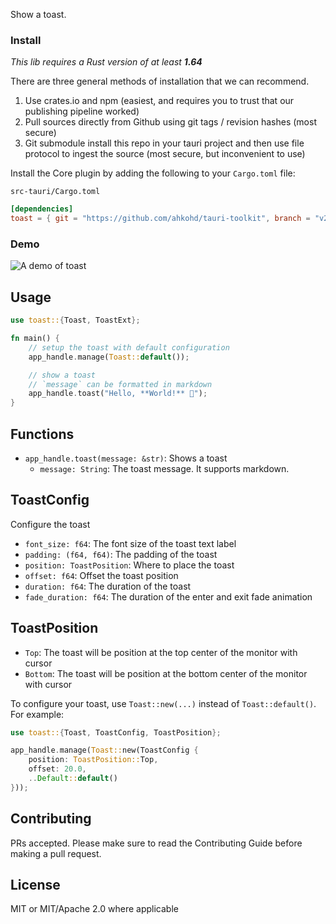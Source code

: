 Show a toast.

### Install
_This lib requires a Rust version of at least **1.64**_

There are three general methods of installation that we can recommend.

1. Use crates.io and npm (easiest, and requires you to trust that our publishing pipeline worked)
2. Pull sources directly from Github using git tags / revision hashes (most secure)
3. Git submodule install this repo in your tauri project and then use file protocol to ingest the source (most secure, but inconvenient to use)

Install the Core plugin by adding the following to your `Cargo.toml` file:

`src-tauri/Cargo.toml`
```toml
[dependencies]
toast = { git = "https://github.com/ahkohd/tauri-toolkit", branch = "v2" }
```

### Demo
![A demo of toast](https://github.com/ahkohd/tauri-toolkit/blob/v2/assets/share-picker.gif)

## Usage
```rust
use toast::{Toast, ToastExt};

fn main() {
    // setup the toast with default configuration
    app_handle.manage(Toast::default());

    // show a toast
    // `message` can be formatted in markdown 
    app_handle.toast("Hello, **World!** 🎉");
}
```

## Functions

- `app_handle.toast(message: &str)`:
  Shows a toast
  - `message: String`: The toast message. It supports markdown.

## ToastConfig
Configure the toast
- `font_size: f64`: The font size of the toast text label
- `padding: (f64, f64)`: The padding of the toast 
- `position: ToastPosition`: Where to place the toast
- `offset: f64`: Offset the toast position
- `duration: f64`: The duration of the toast
- `fade_duration: f64`: The duration of the enter and exit fade animation

## ToastPosition
- `Top`: The toast will be position at the top center of the monitor with cursor
- `Bottom`: The toast will be position at the bottom center of the monitor with cursor

To configure your toast, use `Toast::new(...)` instead of `Toast::default()`. For example:
```rust
use toast::{Toast, ToastConfig, ToastPosition};

app_handle.manage(Toast::new(ToastConfig {
    position: ToastPosition::Top,
    offset: 20.0,
    ..Default::default()
}));
```

## Contributing

PRs accepted. Please make sure to read the Contributing Guide before making a pull request.

## License
MIT or MIT/Apache 2.0 where applicable
